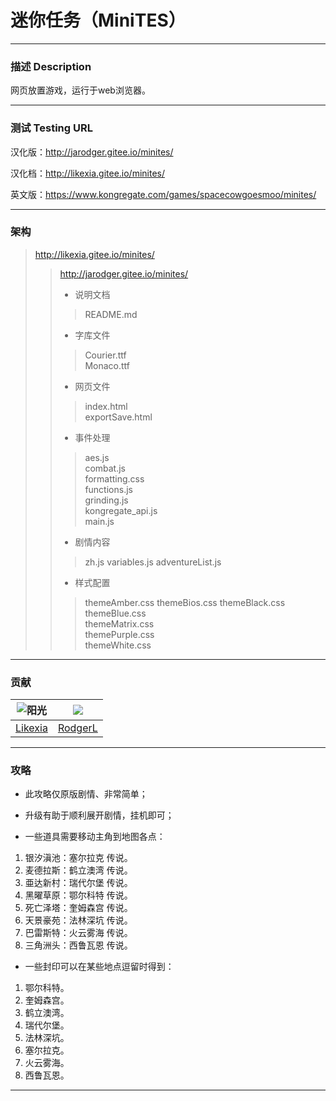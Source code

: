 # 迷你任务（MiniTES）

---

### 描述 Description

网页放置游戏，运行于web浏览器。

---

### 测试 Testing URL

汉化版：http://jarodger.gitee.io/minites/

汉化档：http://likexia.gitee.io/minites/

英文版：https://www.kongregate.com/games/spacecowgoesmoo/minites/

---

### 架构

>http://likexia.gitee.io/minites/
>
>>http://jarodger.gitee.io/minites/
>>
>>
>> * 说明文档
>>>
>>> README.md  
>>>
>> * 字库文件
>>>
>>> Courier.ttf        
>>> Monaco.ttf  
>>>
>> * 网页文件
>>>
>>> index.html  
>>> exportSave.html  
>>>
>> * 事件处理
>>>
>>> aes.js  
>>> combat.js  
>>> formatting.css  
>>> functions.js  
>>> grinding.js  
>>> kongregate_api.js  
>>> main.js
>>>
>> * 剧情内容
>>>
>>> zh.js
>>> variables.js
>>> adventureList.js  
>>>
>> * 样式配置
>>>
>>> themeAmber.css
>>> themeBios.css
>>> themeBlack.css  
>>> themeBlue.css  
>>> themeMatrix.css  
>>> themePurple.css  
>>> themeWhite.css  

---

### 贡献

| ![阳光](https://avatar.gitee.com/uploads/72/646972_likexia.png) | ![](https://avatar.gitee.com/uploads/38/2284238_jarodger.png!) |
| :-: | :-: |
| [Likexia](https://gitee.com/likexia/) | [RodgerL](https://gitee.com/jarodger/) |

---

### 攻略

* 此攻略仅原版剧情、非常简单；

* 升级有助于顺利展开剧情，挂机即可；

* 一些道具需要移动主角到地图各点：

1. 银汐滇池：塞尔拉克 传说。
2. 麦德拉斯：鹤立澳湾 传说。
3. 亜达新村：瑞代尔堡 传说。
4. 黑曜草原：鄂尔科特 传说。
5. 死亡泽塔：奎姆森宫 传说。
6. 天景豪苑：法林深坑 传说。
7. 巴雷斯特：火云雾海 传说。 
8. 三角洲头：西鲁瓦恩 传说。

* 一些封印可以在某些地点逗留时得到：

1. 鄂尔科特。
2. 奎姆森宫。
3. 鹤立澳湾。
4. 瑞代尔堡。
5. 法林深坑。
6. 塞尔拉克。
7. 火云雾海。
8. 西鲁瓦恩。

---
